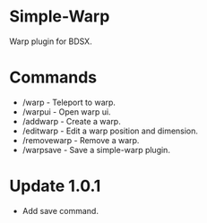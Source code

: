 # Simple-Warp
Warp plugin for BDSX.
# Commands
* /warp - Teleport to warp.
* /warpui - Open warp ui.
* /addwarp - Create a warp.
* /editwarp - Edit a warp position and dimension.
* /removewarp - Remove a warp.
* /warpsave - Save a simple-warp plugin.
# Update 1.0.1
* Add save command.
